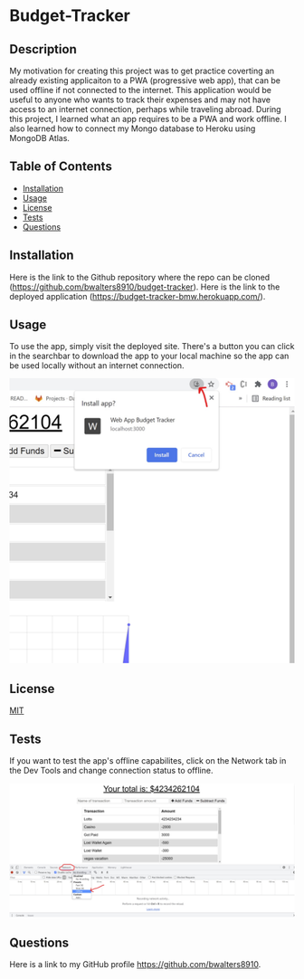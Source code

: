 # Budget-Tracker

## Description

My motivation for creating this project was to get practice coverting an already existing applicaiton to a PWA (progressive web app),  that can be used offline if not connected to the internet. This application would be useful to anyone who wants to track their expenses and may not have access to an internet connection, perhaps while traveling abroad. During this project, I learned what an app requires to be a PWA and work offline. I also learned how to connect my Mongo database to Heroku using MongoDB Atlas.

## Table of Contents

- [Installation](#installation)
- [Usage](#usage)
- [License](#license)
- [Tests](#tests)
- [Questions](#questions)

## Installation

Here is the link to the Github repository where the repo can be cloned (https://github.com/bwalters8910/budget-tracker). Here is the link to the deployed application (https://budget-tracker-bmw.herokuapp.com/).

## Usage

To use the app, simply visit the deployed site. There's a button you can click in the searchbar to download the app to your local machine so the app can be used locally without an internet connection.

![screenshot2](public/images/Screenshot2.jpg)

## License

[MIT](https://choosealicense.com/licenses/mit/)

## Tests

If you want to test the app's offline capabilites, click on the Network tab in the Dev Tools and change connection status to offline.

![screenshot1](public/images/Screenshot1.jpg)

## Questions

Here is a link to my GitHub profile https://github.com/bwalters8910.